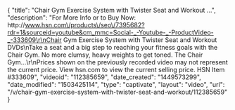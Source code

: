{
    "title": "Chair Gym Exercise System with Twister Seat and Workout ...",
    "description": "For More Info or to Buy Now: http:\/\/www.hsn.com\/products\/seo\/7395682?rdr=1&sourceid=youtube&cm_mmc=Social-_-Youtube-_-ProductVideo-_-333609\r\nChair Gym Exercise System with Twister Seat and Workout DVDs\nTake a seat and a big step to reaching your fitness goals with the Chair Gym. No more clumsy, heavy weights to get toned. The Chair Gym...\r\nPrices shown on the previously recorded video may not represent the current price.  View hsn.com to view the current selling price. HSN Item #333609",
    "videoid": "112385659",
    "date_created": "1449573299",
    "date_modified": "1503425114",
    "type": "captivate",
    "layout": "video",
    "url": "\/v\/chair-gym-exercise-system-with-twister-seat-and-workout\/112385659"
}
